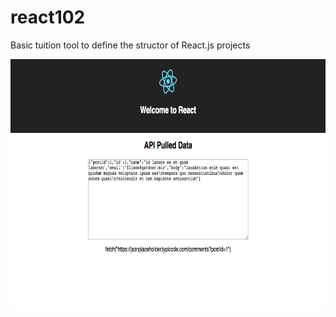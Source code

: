 # react102
Basic tuition tool to define the structor of React.js projects

<a href="#"><img src="https://github.com/jmullings/react102/blob/master/src/MainPage/images/ss102.png" style="float:left; height:400px"></a>
